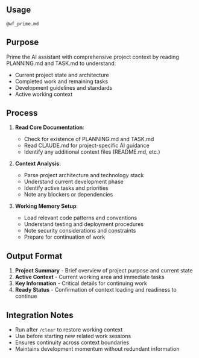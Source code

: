 ## Usage
`@wf_prime.md`

## Purpose
Prime the AI assistant with comprehensive project context by reading PLANNING.md and TASK.md to understand:
- Current project state and architecture
- Completed work and remaining tasks
- Development guidelines and standards
- Active working context

## Process
1. **Read Core Documentation**:
   - Check for existence of PLANNING.md and TASK.md
   - Read CLAUDE.md for project-specific AI guidance
   - Identify any additional context files (README.md, etc.)

2. **Context Analysis**:
   - Parse project architecture and technology stack
   - Understand current development phase
   - Identify active tasks and priorities
   - Note any blockers or dependencies

3. **Working Memory Setup**:
   - Load relevant code patterns and conventions
   - Understand testing and deployment procedures
   - Note security considerations and constraints
   - Prepare for continuation of work

## Output Format
1. **Project Summary** - Brief overview of project purpose and current state
2. **Active Context** - Current working area and immediate tasks
3. **Key Information** - Critical details for continuing work
4. **Ready Status** - Confirmation of context loading and readiness to continue

## Integration Notes
- Run after `/clear` to restore working context
- Use before starting new related work sessions
- Ensures continuity across context boundaries
- Maintains development momentum without redundant information